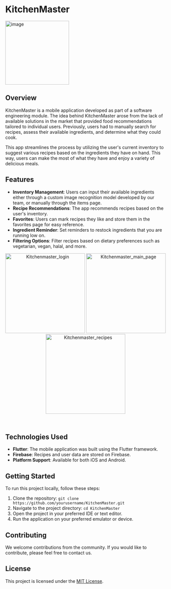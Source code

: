 # KitchenMaster

<img width="200" alt="image" src="https://github.com/Nipun1212/KitchenMaster/assets/80609104/841a2c41-3319-4c54-a4da-a0f7b7a64d94">


## Overview

KitchenMaster is a mobile application developed as part of a software engineering module. The idea behind KitchenMaster arose from the lack of available solutions in the market that provided food recommendations tailored to individual users. Previously, users had to manually search for recipes, assess their available ingredients, and determine what they could cook.

This app streamlines the process by utilizing the user's current inventory to suggest various recipes based on the ingredients they have on hand. This way, users can make the most of what they have and enjoy a variety of delicious meals.

## Features

- **Inventory Management**: Users can input their available ingredients either through a custom image recognition model developed by our team, or manually through the items page.
- **Recipe Recommendations**: The app recommends recipes based on the user's inventory.
- **Favorites**: Users can mark recipes they like and store them in the favorites page for easy reference.
- **Ingredient Reminder**: Set reminders to restock ingredients that you are running low on.
- **Filtering Options**: Filter recipes based on dietary preferences such as vegetarian, vegan, halal, and more.

<p align="center">
  <img src="https://github.com/Nipun1212/KitchenMaster/assets/80609104/fbb271ed-7609-42af-86ce-68795eea0816" alt="Kitchenmaster_login" width="250">
  <img src="https://github.com/Nipun1212/KitchenMaster/assets/80609104/01d79d65-8959-48fc-9b6e-ada91b471b85" alt="Kitchenmaster_main_page" width="250">
  <img src="https://github.com/Nipun1212/KitchenMaster/assets/80609104/ff2d26fd-3d1d-47bb-ba67-bcbe5116cdd0" alt="Kitchenmaster_recipes" width="250">
</p>


<br />


## Technologies Used

- **Flutter**: The mobile application was built using the Flutter framework.
- **Firebase**: Recipes and user data are stored on Firebase.
- **Platform Support**: Available for both iOS and Android.

## Getting Started

To run this project locally, follow these steps:

1. Clone the repository: `git clone https://github.com/yourusername/KitchenMaster.git`
2. Navigate to the project directory: `cd KitchenMaster`
3. Open the project in your preferred IDE or text editor.
4. Run the application on your preferred emulator or device.

## Contributing

We welcome contributions from the community. If you would like to contribute, please feel free to contact us.

## License

This project is licensed under the [MIT License](LICENSE).
